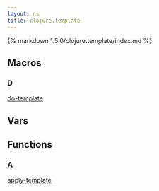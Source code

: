 ```yaml
---
layout: ns
title: clojure.template
---
```

{% markdown 1.5.0/clojure.template/index.md %}

## Macros

### D

[do-template](./do_DASH_template/)


## Vars



## Functions

### A

[apply-template](./apply_DASH_template/)
